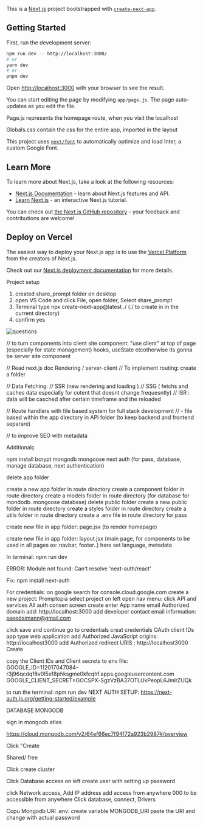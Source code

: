 This is a [Next.js](https://nextjs.org/) project bootstrapped with [`create-next-app`](https://github.com/vercel/next.js/tree/canary/packages/create-next-app).

## Getting Started

First, run the development server:

```bash
npm run dev -- http://localhost:3000/
# or
yarn dev
# or
pnpm dev
```

Open [http://localhost:3000](http://localhost:3000) with your browser to see the result.

You can start editing the page by modifying `app/page.js`. The page auto-updates as you edit the file.

Page.js represents the homepage route, when you visit the localhost

Globals.css contain the css for the entire app, imported in the layout

This project uses [`next/font`](https://nextjs.org/docs/basic-features/font-optimization) to automatically optimize and load Inter, a custom Google Font.

## Learn More

To learn more about Next.js, take a look at the following resources:

- [Next.js Documentation](https://nextjs.org/docs) - learn about Next.js features and API.
- [Learn Next.js](https://nextjs.org/learn) - an interactive Next.js tutorial.

You can check out [the Next.js GitHub repository](https://github.com/vercel/next.js/) - your feedback and contributions are welcome!

## Deploy on Vercel

The easiest way to deploy your Next.js app is to use the [Vercel Platform](https://vercel.com/new?utm_medium=default-template&filter=next.js&utm_source=create-next-app&utm_campaign=create-next-app-readme) from the creators of Next.js.

Check out our [Next.js deployment documentation](https://nextjs.org/docs/deployment) for more details.

Project setup

1. created share_prompt folder on desktop
2. open VS Code and click File, open folder, Select share_prompt
3. Terminal type npx create-next-app@latest ./
(./ to create in in the current directory)
4. confirm yes 

![questions](/next-installation.PNG)

// to turn components into client site component: "use client" at top of page (especially for state management) hooks, useState etcotherwise its gonna be server site component 

// Read next.js doc Rendering / server-client
// To implement routing: create a folder 

// Data Fetching: 
// SSR (new rendering and loading )
// SSG ( fetchs and caches data especially for cotent that doesnt change frequesntly)
// ISR : data will be casched after certain timeframe and the reloaded

// Route handlers with file based system for full stack development
// - file based within the app directory in API folder (to keep backend and frontend separare) 

// to improve SEO with metadata

Additionalç

npm install bcrypt mongodb mongoose next auth
(for pass, database, manage database, next authentication)

delete app folder

create a new app folder in route directory 
create a component folder in route directory 
create a models folder in route directory (for database for mondodb. mongoose database)
delete public folder
create a new public folder in route directory 
create a styles folder in route directory 
create a utils folder in route directory 
create a .env file in route directory for pass 

create new file in app folder: page.jsx (to render homepage)

create new file in app folder: layout.jsx (main page, for components to be used in all pages ex: navbar, footer..)
here set language, metadata

In terminal: npm run dev


ERROR: Module not found: Can't resolve 'next-auth/react'

Fix: npm install next-auth

For credentials:
on google search for
console.cloud.google.com
create a new project: Promptopia
select project
on left open nav menu: click API and services
All auth consen screen
create
enter App name
email
Authorized domain
add: http://localhost:3000
add developer contact email information: saeedaimann@gmail.com

click save and continue
go to credentials
creat credentials
OAuth client IDs
app type web application
add Authorized JavaScript origins: http://localhost3000
add Authorized redirect URIS : http://localhost3000
Create

copy the Client IDs and Client secrets to env file:
GOOGLE_ID=112017047084-r3j96qcdqf8v0l5ef8phksgme0kfcqhf.apps.googleusercontent.com
GOOGLE_CLIENT_SECRET=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


to run the terminal: npm run dev
NEXT AUTH SETUP:
https://next-auth.js.org/getting-started/example

DATABASE MONGODB

sign in mongodb atlas

https://cloud.mongodb.com/v2/64ef66ec7f94f72a923b2987#/overview

Click "Create

Shared/ free

Click create cluster

Click Database access on left
create user with setting up password

click Network access, Add IP address
add access from anywhere 000 to be accessible from anywhere
Click database, connect, Drivers

Copu Mongodb URI
.env: create variable MONGODB_URI
paste the URI and change <password> with actual password
